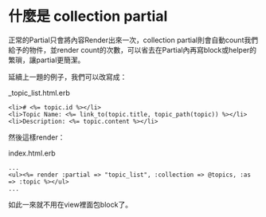 # 什麼是 collection partial

正常的Partial只會將內容Render出來一次，collection partial則會自動count我們給予的物件，並render count的次數，可以省去在Partial內再寫block或helper的繁瑣，讓partial更簡潔。

延續上一題的例子，我們可以改寫成：

_topic_list.html.erb
```erb
<li># <%= topic.id %></li>
<li>Topic Name: <%= link_to(topic.title, topic_path(topic)) %></li>
<li>Description: <%= topic.content %></li>
```
然後這樣render：

index.html.erb
```erb
...
<ul><%= render :partial => "topic_list", :collection => @topics, :as => :topic %></ul>
...
```
如此一來就不用在view裡面包block了。



